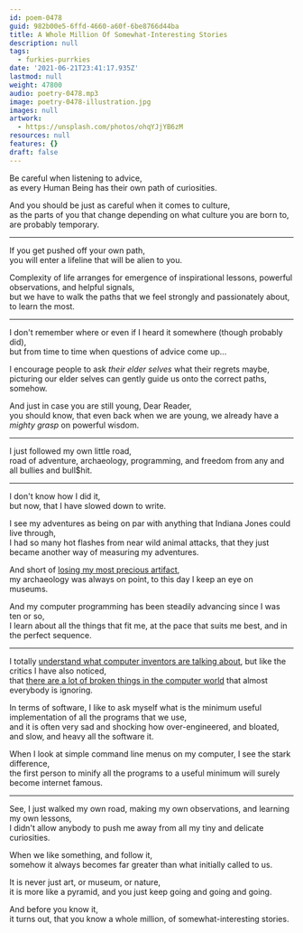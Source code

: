 ```yaml
---
id: poem-0478
guid: 982b00e5-6ffd-4660-a60f-6be8766d44ba
title: A Whole Million Of Somewhat-Interesting Stories
description: null
tags:
  - furkies-purrkies
date: '2021-06-21T23:41:17.935Z'
lastmod: null
weight: 47800
audio: poetry-0478.mp3
image: poetry-0478-illustration.jpg
images: null
artwork:
  - https://unsplash.com/photos/ohqYJjYB6zM
resources: null
features: {}
draft: false
---
```


Be careful when listening to advice,\
as every Human Being has their own path of curiosities.

And you should be just as careful when it comes to culture,\
as the parts of you that change depending on what culture you are born to, are probably temporary.

---

If you get pushed off your own path,\
you will enter a lifeline that will be alien to you.

Complexity of life arranges for emergence of inspirational lessons, powerful observations, and helpful signals,\
but we have to walk the paths that we feel strongly and passionately about, to learn the most.

---

I don't remember where or even if I heard it somewhere (though probably did),\
but from time to time when questions of advice come up...

I encourage people to ask *their elder selves* what their regrets maybe,\
picturing our elder selves can gently guide us onto the correct paths, somehow.

And just in case you are still young, Dear Reader,\
you should know, that even back when we are young, we already have a *mighty grasp* on powerful wisdom.

---

I just followed my own little road,\
road of adventure, archaeology, programming, and freedom from any and all bullies and bull$hit.

---

I don't know how I did it,\
but now, that I have slowed down to write.

I see my adventures as being on par with anything that Indiana Jones could live through,\
I had so many hot flashes from near wild animal attacks, that they just became another way of measuring my adventures.

And short of [losing my most precious artifact](/permalink/af5aed38-7b28-4984-88bc-ee279e0c9cf4/),\
my archaeology was always on point, to this day I keep an eye on museums.

And my computer programming has been steadily advancing since I was ten or so,\
I learn about all the things that fit me, at the pace that suits me best, and in the perfect sequence.

---

I totally [understand what computer inventors are talking about](https://www.youtube.com/results?search_query=Bret+Victor+Programming), but like the critics I have also noticed,\
that [there are a lot of broken things in the computer world](https://www.hanselman.com/blog/everythings-broken-and-nobodys-upset) that almost everybody is ignoring.

In terms of software, I like to ask myself what is the minimum useful implementation of all the programs that we use,\
and it is often very sad and shocking how over-engineered, and bloated, and slow, and heavy all the software it.

When I look at simple command line menus on my computer, I see the stark difference,\
the first person to minify all the programs to a useful minimum will surely become internet famous.

---

See, I just walked my own road, making my own observations, and learning my own lessons,\
I didn't allow anybody to push me away from all my tiny and delicate curiosities.

When we like something, and follow it,\
somehow it always becomes far greater than what initially called to us.

It is never just art, or museum, or nature,\
it is more like a pyramid, and you just keep going and going and going.

And before you know it,\
it turns out, that you know a whole million, of somewhat-interesting stories.
